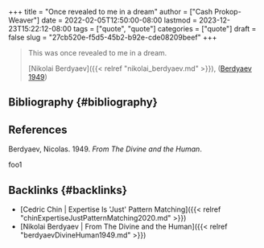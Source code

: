 +++
title = "Once revealed to me in a dream"
author = ["Cash Prokop-Weaver"]
date = 2022-02-05T12:50:00-08:00
lastmod = 2023-12-23T15:22:12-08:00
tags = ["quote", "quote"]
categories = ["quote"]
draft = false
slug = "27cb520e-f5d5-45b2-b92e-cde08209beef"
+++

> This was once revealed to me in a dream.
>
> [Nikolai Berdyaev]({{< relref "nikolai_berdyaev.md" >}}), (<a href="#citeproc_bib_item_1">Berdyaev 1949</a>)


## Bibliography {#bibliography}

## References

<style>.csl-entry{text-indent: -1.5em; margin-left: 1.5em;}</style><div class="csl-bib-body">
  <div class="csl-entry"><a id="citeproc_bib_item_1"></a>Berdyaev, Nicolas. 1949. <i>From The Divine and the Human</i>.</div>
</div>

foo1


## Backlinks {#backlinks}

-   [Cedric Chin | Expertise Is 'Just' Pattern Matching]({{< relref "chinExpertiseJustPatternMatching2020.md" >}})
-   [Nikolai Berdyaev | From The Divine and the Human]({{< relref "berdyaevDivineHuman1949.md" >}})
